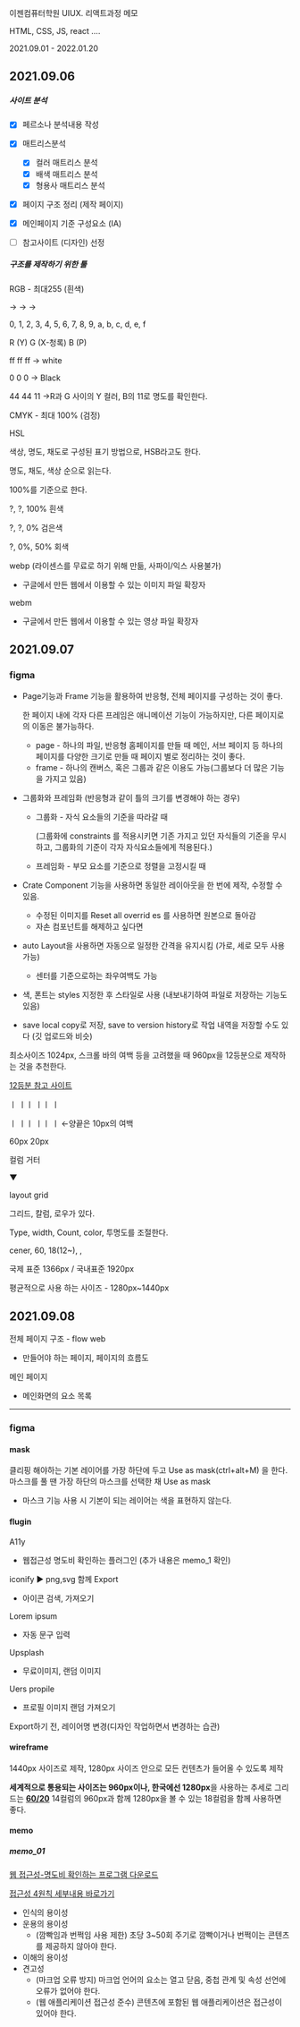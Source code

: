 이젠컴퓨터학원 UIUX. 리액트과정 메모

HTML, CSS, JS, react ….

2021.09.01 - 2022.01.20 





## 2021.09.06

##### 사이트 분석

- [x] 페르소나 분석내용 작성
- [x] 매트리스분석
  - [x] 컬러 매트리스 분석
  - [x] 배색 매트리스 분석
  - [x] 형용사 매트리스 분석
- [x] 페이지 구조 정리 (제작 페이지)
- [x] 메인페이지 기준 구성요소 (IA)
- [ ] 참고사이트 (디자인) 선정



##### 구조를 제작하기 위한 툴

RGB - 최대255 (흰색)

→ → → 

0, 1, 2, 3, 4, 5, 6, 7, 8, 9, a, b, c, d, e, f



R    (Y)    G   (X-청록)     B     (P)

ff            ff                     ff            → white

0             0                     0            → Black

44          44                   11          →R과 G 사이의 Y 컬러, B의 11로 명도를 확인한다.





CMYK - 최대 100% (검정)



HSL

색상, 명도, 채도로 구성된 표기 방법으로, HSB라고도 한다.

명도, 채도, 색상 순으로 읽는다. 

100%를 기준으로 한다.



?, ?, 100% 흰색

?, ?, 0% 검은색

?, 0%, 50% 회색



webp (라이센스를 무료로 하기 위해 만듦, 사파이/익스 사용불가)

- 구글에서 만든 웹에서 이용할 수 있는 이미지 파일 확장자



webm

- 구글에서 만든 웹에서 이용할 수 있는 영상 파일 확장자



## 2021.09.07

### figma

- Page기능과 Frame 기능을 활용하여 반응형, 전체 페이지를 구성하는 것이 좋다.

  한 페이지 내에 각자 다른 프레임은 애니메이션 기능이 가능하지만, 다른 페이지로의 이동은 불가능하다.

  - page - 하나의 파일, 반응형 홈페이지를 만들 때 메인, 서브 페이지 등 하나의 페이지를 다양한 크기로 만들 때 페이지 별로 정리하는 것이 좋다.
  - frame - 하나의 캔버스, 혹은 그룹과 같은 이용도 가능(그룹보다 더 많은 기능을 가지고 있음)

- 그룹화와 프레임화 (반응형과 같이 틀의 크기를 변경해야 하는 경우)

  - 그룹화 - 자식 요소들의 기준을 따라갈 때 

    (그룹화에 constraints 를 적용시키면 기존 가지고 있던 자식들의 기준을 무시하고, 그룹화의 기준이 각자 자식요소들에게 적용된다.)

  - 프레임화 - 부모 요소를 기준으로 정렬을 고정시킬 때

- Crate Component 기능을 사용하면 동일한 레이아웃을 한 번에 제작, 수정할 수 있음.

  - 수정된 이미지를 Reset all overrid es 를 사용하면 원본으로 돌아감
  - 자손 컴포넌트를 해제하고 싶다면 

- auto Layout을 사용하면 자동으로 일정한 간격을 유지시킴 (가로, 세로 모두 사용가능)

  - 센터를 기준으로하는 좌우여백도 가능

- 색, 폰트는 styles 지정한 후 스타일로 사용 (내보내기하여 파일로 저장하는 기능도 있음)

- save local copy로 저장, save to version history로 작업 내역을 저장할 수도 있다 (깃 업로드와 비슷)



최소사이즈 1024px, 스크롤 바의 여백 등을 고려했을 때 960px을 12등분으로 제작하는 것을 추천한다.

[12등분 참고 사이트](https://960.gs/)



ㅣ       ㅣㅣ       ㅣㅣ       ㅣ

ㅣ       ㅣㅣ       ㅣㅣ       ㅣ  ←양끝은 10px의 여백

   60px              20px

   컬럼               거터

▼

layout grid

그리드, 칼럼, 로우가 있다.

Type, width, Count, color, 투명도를 조절한다.

cener, 60, 18(12~),    , 



국제 표준 1366px / 국내표준 1920px

평균적으로 사용 하는 사이즈 - 1280px~1440px





## 2021.09.08



전체 페이지 구조 - flow web

- 만들어야 하는 페이지, 페이지의 흐름도

메인 페이지

- 메인화면의 요소 목록



---

### figma



#### mask

클리핑 해야하는 기본 레이어를 가장 하단에 두고 Use as mask(ctrl+alt+M) 을 한다. 마스크를 풀 땐 가장 하단의 마스크를 선택한 채 Use as mask

- 마스크 기능 사용 시 기본이 되는 레이어는 색을 표현하지 않는다.



#### flugin

A11y 

- 웹접근성 명도비 확인하는 플러그인 (추가 내용은 memo_1 확인)

iconify ▶ png,svg 함께 Export

- 아이콘 검색, 가져오기 

Lorem ipsum

- 자동 문구 입력

Upsplash

- 무료이미지, 랜덤 이미지

Uers propile

- 프로필 이미지 랜덤 가져오기



Export하기 전, 레이어명 변경(디자인 작업하면서 변경하는 습관)



#### wireframe

1440px 사이즈로 제작, 1280px 사이즈 안으로 모든 컨텐츠가 들어올 수 있도록 제작

**세계적으로 통용되는 사이즈는 960px이나, 한국에선 1280px**을 사용하는 추세로 그리드는 <u>**60/20**</u> 14컬럼의 960px과 함께 1280px을 볼 수 있는 18컬럼을 함께 사용하면 좋다.





#### memo

##### memo_01

[웹 접근성-명도비 확인하는 프로그램 다운로드](https://www.tpgi.com/color-contrast-checker/)

[접근성 4원칙 세부내용 바로가기](http://www.websoul.co.kr/accessibility/WA_guide21.asp)

- 인식의 용이성
- 운용의 용이성
  -  (깜빡임과 번쩍임 사용 제한) 초당 3~50회 주기로 깜빡이거나 번쩍이는 콘텐츠를 제공하지 않아야 한다.
- 이해의 용이성
- 견고성
  -  (마크업 오류 방지) 마크업 언어의 요소는 열고 닫음, 중첩 관계 및 속성 선언에 오류가 없어야 한다.
  -  (웹 애플리케이션 접근성 준수) 콘텐츠에 포함된 웹 애플리케이션은 접근성이 있어야 한다.



